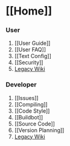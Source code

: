 # [[Home]]

### User

1. [[User Guide]]
1. [[User FAQ]]
1. [[Text Config]]
1. [[Security]]
1. [Legacy Wiki](http://synergy-project.org/wiki/User)

### Developer

1. [[Issues]]
1. [[Compiling]]
1. [[Code Style]]
1. [[Buildbot]]
1. [[Source Code]]
1. [[Version Planning]]
1. [Legacy Wiki](http://synergy-project.org/wiki/Developer)